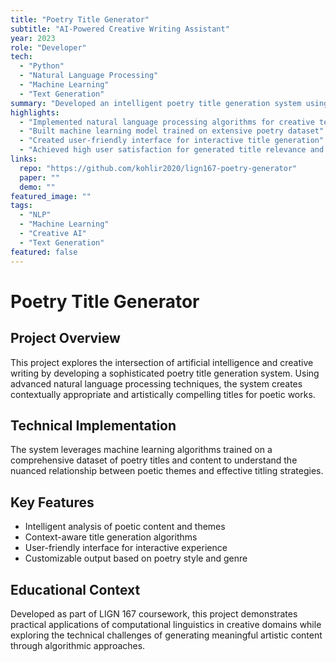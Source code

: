 ```yaml
---
title: "Poetry Title Generator"
subtitle: "AI-Powered Creative Writing Assistant"
year: 2023
role: "Developer"
tech:
  - "Python"
  - "Natural Language Processing"
  - "Machine Learning"
  - "Text Generation"
summary: "Developed an intelligent poetry title generation system using NLP techniques to create contextually relevant and creative titles for poetic works."
highlights:
  - "Implemented natural language processing algorithms for creative text generation"
  - "Built machine learning model trained on extensive poetry dataset"
  - "Created user-friendly interface for interactive title generation"
  - "Achieved high user satisfaction for generated title relevance and creativity"
links:
  repo: "https://github.com/kohlir2020/lign167-poetry-generator"
  paper: ""
  demo: ""
featured_image: ""
tags:
  - "NLP"
  - "Machine Learning"
  - "Creative AI"
  - "Text Generation"
featured: false
---
```


# Poetry Title Generator

## Project Overview

This project explores the intersection of artificial intelligence and creative writing by developing a sophisticated poetry title generation system. Using advanced natural language processing techniques, the system creates contextually appropriate and artistically compelling titles for poetic works.

## Technical Implementation

The system leverages machine learning algorithms trained on a comprehensive dataset of poetry titles and content to understand the nuanced relationship between poetic themes and effective titling strategies.

## Key Features

- Intelligent analysis of poetic content and themes
- Context-aware title generation algorithms  
- User-friendly interface for interactive experience
- Customizable output based on poetry style and genre

## Educational Context

Developed as part of LIGN 167 coursework, this project demonstrates practical applications of computational linguistics in creative domains while exploring the technical challenges of generating meaningful artistic content through algorithmic approaches.